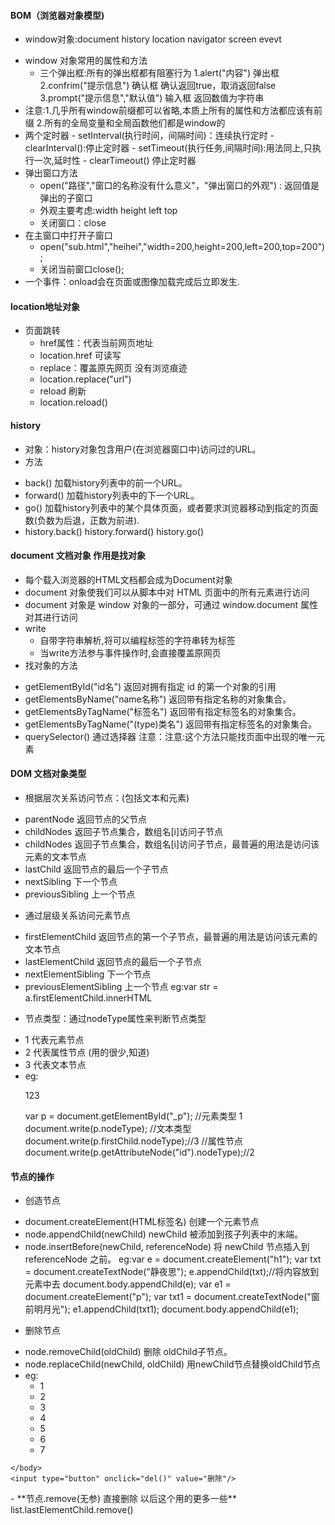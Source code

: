 #### BOM（浏览器对象模型)
  * window对象:document  history  location navigator screen evevt
   + window 对象常用的属性和方法
     - 三个弹出框:所有的弹出框都有阻塞行为
	  1.alert("内容")  弹出框 
	  2.confrim("提示信息")  确认框 确认返回true，取消返回false
	  3.prompt("提示信息","默认值")  输入框  返回数值为字符串
   + 注意:1.几乎所有window前缀都可以省略,本质上所有的属性和方法都应该有前缀
          2.所有的全局变量和全局函数他们都是window的
   + 两个定时器
    - setInterval(执行时间，间隔时间)：连续执行定时
	- clearInterval():停止定时器
	- setTimeout(执行任务,间隔时间):用法同上,只执行一次,延时性 
	- clearTimeout() 停止定时器
  + 弹出窗口方法
    - open("路径","窗口的名称没有什么意义"，"弹出窗口的外观") : 返回值是弹出的子窗口
	- 外观主要考虑:width height left top
	- 关闭窗口：close
  + 在主窗口中打开子窗口
    - open("sub.html","heihei","width=200,height=200,left=200,top=200");
	- 关闭当前窗口close();
  + 一个事件：onload会在页面或图像加载完成后立即发生.
#### location地址对象
  + 页面跳转
    - href属性：代表当前网页地址
	- location.href 可读写
	- replace：覆盖原先网页 没有浏览痕迹
	- location.replace("url")
	- reload 刷新
	- location.reload()
#### history
  + 对象：history对象包含用户(在浏览器窗口中)访问过的URL。
  + 方法
   - back() 加载history列表中的前一个URL。
   - forward() 加载history列表中的下一个URL。
   - go() 加载history列表中的某个具体页面，或者要求浏览器移动到指定的页面数(负数为后退，正数为前进).
   - history.back()   history.forward()   history.go() 
#### document 文档对象  作用是找对象
  + 每个载入浏览器的HTML文档都会成为Document对象
  + document 对象使我们可以从脚本中对 HTML 页面中的所有元素进行访问
  + document 对象是 window 对象的一部分，可通过 window.document 属性对其进行访问
  + write
    - 自带字符串解析,将可以编程标签的字符串转为标签
	- 当write方法参与事件操作时,会直接覆盖原网页
  + 找对象的方法
   - getElementById("id名") 返回对拥有指定 id 的第一个对象的引用
   - getElementsByName("name名称") 返回带有指定名称的对象集合。
   - getElementsByTagName("标签名") 返回带有指定标签名的对象集合。
   - getElementsByTagName("(type)类名") 返回带有指定标签名的对象集合。
   - querySelector() 通过选择器
     注意：注意:这个方法只能找页面中出现的唯一元素
#### DOM 文档对象类型
  + 根据层次关系访问节点：(包括文本和元素)
   - parentNode 返回节点的父节点
   - childNodes 返回子节点集合，数组名[i]访问子节点
   - childNodes 返回子节点集合，数组名[i]访问子节点，最普遍的用法是访问该元素的文本节点
   - lastChild  返回节点的最后一个子节点
   - nextSibling 下一个节点
   - previousSibling 上一个节点
  + 通过层级关系访问元素节点
   - firstElementChild 返回节点的第一个子节点，最普遍的用法是访问该元素的文本节点
   - lastElementChild 返回节点的最后一个子节点
   - nextElementSibling 下一个节点
   - previousElementSibling 上一个节点
    eg:var str = a.firstElementChild.innerHTML
 + 节点类型：通过nodeType属性来判断节点类型
  - 1 代表元素节点
  - 2 代表属性节点 (用的很少,知道)
  - 3 代表文本节点
  - eg:<p id = "_p">123</p>
      var p = document.getElementById("_p");
     //元素类型     1
     document.write(p.nodeType);
     //文本类型
     document.write(p.firstChild.nodeType);//3
     //属性节点
     document.write(p.getAttributeNode("id").nodeType);//2


#### 节点的操作
  + 创造节点
   - document.createElement(HTML标签名)  创建一个元素节点
   - node.appendChild(newChild)  newChild 被添加到孩子列表中的末端。
   - node.insertBefore(newChild, referenceNode)  将 newChild 节点插入到 referenceNode 之前。
   eg:var e = document.createElement("h1");
      var txt = document.createTextNode("静夜思");
      e.appendChild(txt);//将内容放到元素中去
      document.body.appendChild(e);
      var e1 = document.createElement("p");
      var txt1 = document.createTextNode("窗前明月光");
      e1.appendChild(txt1);
      document.body.appendChild(e1);
  + 删除节点
   - node.removeChild(oldChild)  删除 oldChild子节点。
   - node.replaceChild(newChild, oldChild)  用newChild节点替换oldChild节点
   - eg:<body>
        <ul id="list">
            <li>1</li>
            <li>2</li>
            <li>3</li>
            <li>4</li>
            <li>5</li>
            <li>6</li>
            <li>7</li>
        </ul>
    </body>
    <input type="button" onclick="del()" value="删除"/>
    
</html>
<script>
    function del(){
        var e = document.getElementById("list");
        //判断该节点是否有子元素  遍历
        if(e.hasChildNodes()){
            //删除最后一个元素
            e.removeChild(e.lastElementChild);
        }
    }
</script>
 - **节点.remove(无参) 直接删除 以后这个用的更多一些**  list.lastElementChild.remove()



  
 
